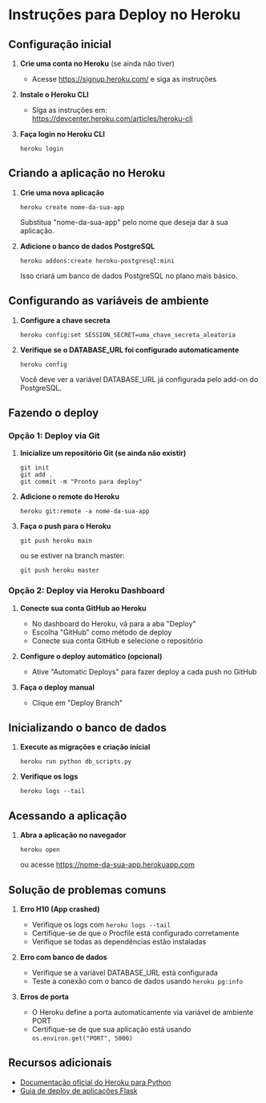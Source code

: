 # Instruções para Deploy no Heroku

## Configuração inicial

1. **Crie uma conta no Heroku** (se ainda não tiver)
   - Acesse https://signup.heroku.com/ e siga as instruções

2. **Instale o Heroku CLI**
   - Siga as instruções em: https://devcenter.heroku.com/articles/heroku-cli

3. **Faça login no Heroku CLI**
   ```
   heroku login
   ```

## Criando a aplicação no Heroku

1. **Crie uma nova aplicação**
   ```
   heroku create nome-da-sua-app
   ```
   Substitua "nome-da-sua-app" pelo nome que deseja dar à sua aplicação.

2. **Adicione o banco de dados PostgreSQL**
   ```
   heroku addons:create heroku-postgresql:mini
   ```
   Isso criará um banco de dados PostgreSQL no plano mais básico.

## Configurando as variáveis de ambiente

1. **Configure a chave secreta**
   ```
   heroku config:set SESSION_SECRET=uma_chave_secreta_aleatoria
   ```

2. **Verifique se o DATABASE_URL foi configurado automaticamente**
   ```
   heroku config
   ```
   Você deve ver a variável DATABASE_URL já configurada pelo add-on do PostgreSQL.

## Fazendo o deploy

### Opção 1: Deploy via Git

1. **Inicialize um repositório Git (se ainda não existir)**
   ```
   git init
   git add .
   git commit -m "Pronto para deploy"
   ```

2. **Adicione o remote do Heroku**
   ```
   heroku git:remote -a nome-da-sua-app
   ```

3. **Faça o push para o Heroku**
   ```
   git push heroku main
   ```
   ou se estiver na branch master:
   ```
   git push heroku master
   ```

### Opção 2: Deploy via Heroku Dashboard

1. **Conecte sua conta GitHub ao Heroku**
   - No dashboard do Heroku, vá para a aba "Deploy"
   - Escolha "GitHub" como método de deploy
   - Conecte sua conta GitHub e selecione o repositório

2. **Configure o deploy automático (opcional)**
   - Ative "Automatic Deploys" para fazer deploy a cada push no GitHub

3. **Faça o deploy manual**
   - Clique em "Deploy Branch"

## Inicializando o banco de dados

1. **Execute as migrações e criação inicial**
   ```
   heroku run python db_scripts.py
   ```

2. **Verifique os logs**
   ```
   heroku logs --tail
   ```

## Acessando a aplicação

1. **Abra a aplicação no navegador**
   ```
   heroku open
   ```
   ou acesse https://nome-da-sua-app.herokuapp.com

## Solução de problemas comuns

1. **Erro H10 (App crashed)**
   - Verifique os logs com `heroku logs --tail`
   - Certifique-se de que o Procfile está configurado corretamente
   - Verifique se todas as dependências estão instaladas

2. **Erro com banco de dados**
   - Verifique se a variável DATABASE_URL está configurada
   - Teste a conexão com o banco de dados usando `heroku pg:info`

3. **Erros de porta**
   - O Heroku define a porta automaticamente via variável de ambiente PORT
   - Certifique-se de que sua aplicação está usando `os.environ.get("PORT", 5000)`

## Recursos adicionais

- [Documentação oficial do Heroku para Python](https://devcenter.heroku.com/categories/python-support)
- [Guia de deploy de aplicações Flask](https://devcenter.heroku.com/articles/getting-started-with-python)